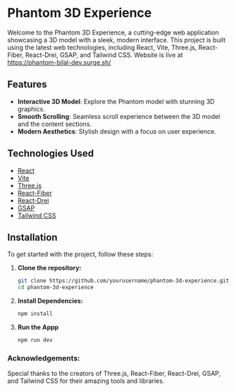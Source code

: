 # Phantom 3D Experience

Welcome to the Phantom 3D Experience, a cutting-edge web application showcasing a 3D model with a sleek, modern interface. This project is built using the latest web technologies, including React, Vite, Three.js, React-Fiber, React-Drei, GSAP, and Tailwind CSS. Website is live at 
https://phantom-bilal-dev.surge.sh/

## Features

- **Interactive 3D Model**: Explore the Phantom model with stunning 3D graphics.
- **Smooth Scrolling**: Seamless scroll experience between the 3D model and the content sections.
- **Modern Aesthetics**: Stylish design with a focus on user experience.

## Technologies Used

- [React](https://reactjs.org/)
- [Vite](https://vitejs.dev/)
- [Three.js](https://threejs.org/)
- [React-Fiber](https://docs.pmnd.rs/react-three-fiber/getting-started/introduction)
- [React-Drei](https://github.com/pmndrs/drei)
- [GSAP](https://greensock.com/gsap/)
- [Tailwind CSS](https://tailwindcss.com/)

## Installation

To get started with the project, follow these steps:

1. **Clone the repository:**
   ```bash
   git clone https://github.com/yourusername/phantom-3d-experience.git
   cd phantom-3d-experience
1. **Install Dependencies:**
   ```bash
   npm install
1. **Run the Appp**
   ```bash
   npm run dev

### Acknowledgements:
Special thanks to the creators of Three.js, React-Fiber, React-Drei, GSAP, and Tailwind CSS for their amazing tools and libraries.